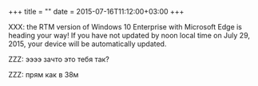 +++
title = ""
date = 2015-07-16T11:12:00+03:00
+++

XXX: the RTM version of Windows 10 Enterprise with Microsoft Edge is heading your way! If you have not updated by noon local time on July 29, 2015, your device will be automatically updated.


ZZZ: ээээ зачто это тебя так?


ZZZ: прям как в 38м


